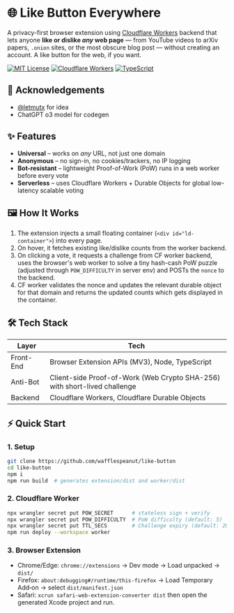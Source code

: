 # 🌐 Like Button Everywhere

A privacy-first browser extension using [Cloudflare Workers](https://workers.cloudflare.com/) backend that lets anyone **like or dislike _any_ web page** — from YouTube videos to arXiv papers, `.onion` sites, or the most obscure blog post — without creating an account. A like button for the web, if you want.

[![MIT License](https://img.shields.io/badge/license-MIT-blue.svg)](LICENSE) [![Cloudflare Workers](https://img.shields.io/badge/Powered_by-Cloudflare_Workers-orange)](https://workers.cloudflare.com/) [![TypeScript](https://img.shields.io/badge/code-TypeScript-3178c6?logo=typescript)](https://www.typescriptlang.org/)

## 🙏 Acknowledgements

* [@letmutx](https://github.com/letmutx) for idea
* ChatGPT o3 model for codegen

## ✨ Features
- **Universal** – works on _any_ URL, not just one domain
- **Anonymous** – no sign-in, no cookies/trackers, no IP logging
- **Bot-resistant** – lightweight Proof-of-Work (PoW) runs in a web worker before every vote
- **Serverless** – uses Cloudflare Workers + Durable Objects for global low-latency scalable voting

## 🖼️ How It Works

1. The extension injects a small floating container (`<div id="ld-container">`) into every page.
2. On hover, it fetches existing like/dislike counts from the worker backend.
3. On clicking a vote, it requests a challenge from CF worker backend, uses the browser's web worker to solve a tiny hash-cash PoW puzzle (adjusted through `POW_DIFFICULTY` in server env) and POSTs the `nonce` to the backend.
4. CF worker validates the nonce and updates the relevant durable object for that domain and returns the updated counts which gets displayed in the container.

## 🛠️ Tech Stack

| Layer     | Tech                                                                  |
| --------- | --------------------------------------------------------------------- |
| Front-End | Browser Extension APIs (MV3), Node, TypeScript |
| Anti-Bot  | Client-side Proof-of-Work (Web Crypto SHA-256) with short-lived challenge                      |
| Backend   | Cloudflare Workers, Cloudflare Durable Objects

## ⚡ Quick Start

### 1. Setup

```bash
git clone https://github.com/wafflespeanut/like-button
cd like-button
npm i
npm run build  # generates extension/dist and worker/dist
```

### 2. Cloudflare Worker

```bash
npx wrangler secret put POW_SECRET      # stateless sign + verify
npx wrangler secret put POW_DIFFICULTY  # PoW difficulty (default: 5)
npx wrangler secret put TTL_SECS        # Challenge expiry (default: 20s)
npm run deploy --workspace worker
```

### 3. Browser Extension

- Chrome/Edge: `chrome://extensions` → Dev mode → Load unpacked → `dist/`
- Firefox: `about:debugging#/runtime/this-firefox` → Load Temporary Add‑on → select `dist/manifest.json`
- Safari: `xcrun safari-web-extension-converter dist` then open the generated Xcode project and run.
